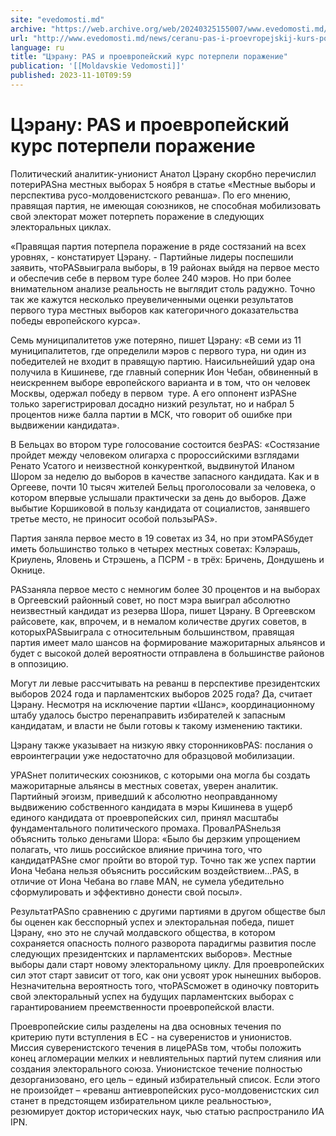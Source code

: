 ```yaml
---
site: "evedomosti.md"
archive: "https://web.archive.org/web/20240325155007/www.evedomosti.md/news/ceranu-pas-i-proevropejskij-kurs-poterpeli-porazhenie"
url: "http://www.evedomosti.md/news/ceranu-pas-i-proevropejskij-kurs-poterpeli-porazhenie"
language: ru
title: "Цэрану: PAS и проевропейский курс потерпели поражение"
publication: '[[Moldavskie Vedomosti]]'
published: 2023-11-10T09:59
---
```


# Цэрану: PAS и проевропейский курс потерпели поражение

Политический аналитик-унионист Анатол Цэрану скорбно перечислил потериPASна местных выборах 5 ноября в статье «Местные выборы и перспектива русо-молдовенистского реванша». По его мнению, правящая партия, не имеющая союзников, не способная мобилизовать свой электорат может потерпеть поражение в следующих электоральных циклах.

«Правящая партия потерпела поражение в ряде состязаний на всех уровнях, - констатирует Цэрану. - Партийные лидеры поспешили заявить, чтоPASвыиграла выборы, в 19 районах выйдя на первое место и обеспечив себе в первом туре более 240 мэров. Но при более внимательном анализе реальность не выглядит столь радужно. Точно так же кажутся несколько преувеличенными оценки результатов первого тура местных выборов как категоричного доказательства победы европейского курса».

Семь муниципалитетов уже потеряно, пишет Цэрану: «В семи из 11 муниципалитетов, где определили мэров с первого тура, ни один из победителей не входит в правящую партию. Наисильнейший удар она получила в Кишиневе, где главный соперник Ион Чебан, обвиненный в неискреннем выборе европейского варианта и в том, что он человек Москвы, одержал победу в первом  туре. А его оппонент изPASне только зарегистрировал досадно низкий результат, но и набрал 5 процентов ниже балла партии в МСК, что говорит об ошибке при выдвижении кандидата».

В Бельцах во втором туре голосование состоится безPAS: «Состязание пройдет между человеком олигарха с пророссийскими взглядами Ренато Усатого и неизвестной конкуренткой, выдвинутой Иланом Шором за неделю до выборов в качестве запасного кандидата. Как и в Оргееве, почти 10 тысяч жителей Бельц проголосовали за человека, о котором впервые услышали практически за день до выборов. Даже выбытие Коршиковой в пользу кандидата от социалистов, занявшего третье место, не приносит особой пользыPAS».

Партия заняла первое место в 19 советах из 34, но при этомPASбудет иметь большинство только в четырех местных советах: Кэлэрашь, Криулень, Яловень и Стрэшень, а ПСРМ - в трёх: Бричень, Дондушень и Окнице.

PASзаняла первое место с немногим более 30 процентов и на выборах в Оргеевский районный совет, но пост мэра выиграл абсолютно неизвестный кандидат из резерва Шора, пишет Цэрану. В Оргеевском райсовете, как, впрочем, и в немалом количестве других советов, в которыхPASвыиграла с относительным большинством, правящая партия имеет мало шансов на формирование мажоритарных альянсов и будет с высокой долей вероятности отправлена в большинстве районов в оппозицию.

Могут ли левые рассчитывать на реванш в перспективе президентских выборов 2024 года и парламентских выборов 2025 года? Да, считает Цэрану. Несмотря на исключение партии «Шанс», координационному штабу удалось быстро перенаправить избирателей к запасным кандидатам, и власти не были готовы к такому изменению тактики.

Цэрану также указывает на низкую явку сторонниковPAS: послания о евроинтеграции уже недостаточно для образцовой мобилизации.

УPASнет политических союзников, с которыми она могла бы создать мажоритарные альянсы в местных советах, уверен аналитик. Партийный эгоизм, приведший к абсолютно неоправданному выдвижению собственного кандидата в мэры Кишинева в ущерб единого кандидата от проевропейских сил, принял масштабы фундаментального политического промаха. ПровалPASнельзя объяснить только деньгами Шора: «Было бы дерзким упрощением полагать, что лишь российское влияние причина того, что кандидатPASне смог пройти во второй тур. Точно так же успех партии Иона Чебана нельзя объяснить российским воздействием…PAS, в отличие от Иона Чебана во главе MAN, не сумела убедительно сформулировать и эффективно донести свой посыл».

РезультатPASпо сравнению с другими партиями в другом обществе был бы оценен как бесспорный успех и электоральная победа, пишет Цэрану, «но это не случай молдавского общества, в котором сохраняется опасность полного разворота парадигмы развития после следующих президентских и парламентских выборов». Местные выборы дали старт новому электоральному циклу. Для проевропейских сил этот старт зависит от того, как они усвоят урок нынешних выборов. Незначительна вероятность того, чтоPASсможет в одиночку повторить свой электоральный успех на будущих парламентских выборах с гарантированием преемственности проевропейской власти.

Проевропейские силы разделены на два основных течения по критерию пути вступления в ЕС - на суверенистов и унионистов. Миссия суверенистского течения в лицеPASв том, чтобы положить конец агломерации мелких и невлиятельных партий путем слияния или создания электорального союза. Унионистское течение полностью дезорганизовано, его цель – единый избирательный список. Если этого не произойдет – «реванш антиевропейских русо-молдовенистских сил станет в предстоящем избирательном цикле реальностью», резюмирует доктор исторических наук, чью статью распространило ИА IPN.